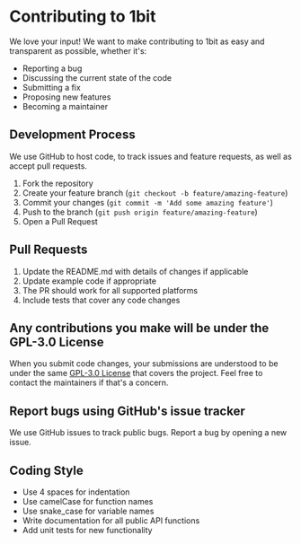 # Contributing to 1bit

We love your input! We want to make contributing to 1bit as easy and transparent as possible, whether it's:

- Reporting a bug
- Discussing the current state of the code
- Submitting a fix
- Proposing new features
- Becoming a maintainer

## Development Process

We use GitHub to host code, to track issues and feature requests, as well as accept pull requests.

1. Fork the repository
2. Create your feature branch (`git checkout -b feature/amazing-feature`)
3. Commit your changes (`git commit -m 'Add some amazing feature'`)
4. Push to the branch (`git push origin feature/amazing-feature`)
5. Open a Pull Request

## Pull Requests

1. Update the README.md with details of changes if applicable
2. Update example code if appropriate
3. The PR should work for all supported platforms
4. Include tests that cover any code changes

## Any contributions you make will be under the GPL-3.0 License

When you submit code changes, your submissions are understood to be under the same [GPL-3.0 License](https://www.gnu.org/licenses/gpl-3.0.en.html) that covers the project. Feel free to contact the maintainers if that's a concern.

## Report bugs using GitHub's issue tracker

We use GitHub issues to track public bugs. Report a bug by opening a new issue.

## Coding Style

* Use 4 spaces for indentation
* Use camelCase for function names
* Use snake_case for variable names
* Write documentation for all public API functions
* Add unit tests for new functionality
